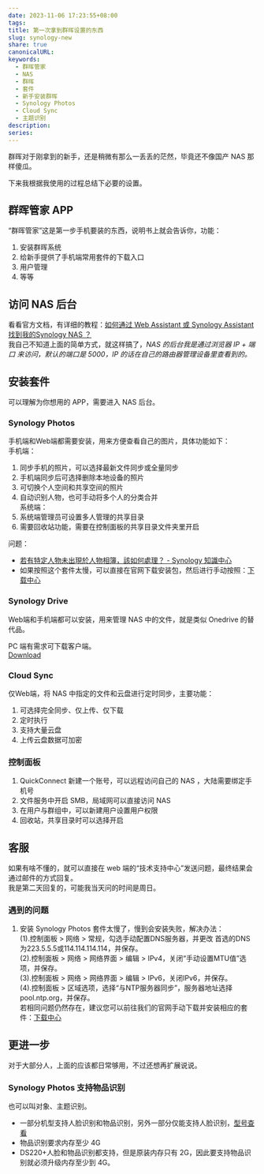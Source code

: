 ```yaml
---  
date: 2023-11-06 17:23:55+08:00  
tags:   
title: 第一次拿到群晖设置的东西  
slug: synology-new  
share: true  
canonicalURL:   
keywords:  
  - 群晖管家  
  - NAS  
  - 群晖  
  - 套件  
  - 新手安装群晖  
  - Synology Photos  
  - Cloud Sync  
  - 主题识别  
description:   
series:   
---  
```

  
群晖对于刚拿到的新手，还是稍微有那么一丢丢的茫然，毕竟还不像国产 NAS 那样傻瓜。  
  
下来我根据我使用的过程总结下必要的设置。  
  
## 群晖管家 APP  
“群晖管家”这是第一步手机要装的东西，说明书上就会告诉你，功能：  
1. 安装群晖系统  
2. 给新手提供了手机端常用套件的下载入口  
3. 用户管理  
4. 等等  
  
## 访问 NAS 后台  
  
看看官方文档，有详细的教程：[如何通过 Web Assistant 或 Synology Assistant 找到我的Synology NAS ？](https://kb.synology.cn/zh-cn/DSM/tutorial/Unable_to_Locate_NAS)  
我自己不知道上面的简单方式，就这样搞了，*NAS 的后台我是通过浏览器 IP + 端口 来访问，默认的端口是 5000，IP 的话在自己的路由器管理设备里查看到的。*  
  
  
## 安装套件  
  
可以理解为你想用的 APP，需要进入 NAS 后台。  
  
### Synology Photos  
手机端和Web端都需要安装，用来方便查看自己的图片，具体功能如下：  
手机端：  
1. 同步手机的照片，可以选择最新文件同步或全量同步  
2. 手机端同步后可选择删除本地设备的照片  
3. 可切换个人空间和共享空间的照片  
4. 自动识别人物，也可手动将多个人的分类合并  
系统端：  
1. 系统端管理员可设置多人管理的共享目录  
2. 需要回收站功能，需要在控制面板的共享目录文件夹里开启  
  
问题：  
- [若有特定人物未出現於人物相簿，該如何處理？ - Synology 知識中心](https://kb.synology.com/zh-tw/DSM/tutorial/What_can_I_do_if_someone_doesnt_appear_in_the_People_album)  
- 如果按照这个套件太慢，可以直接在官网下载安装包，然后进行手动按照：[下载中心](https://www.synology.cn/zh-cn/support/download/DS220+?version=7.2#packages)  
  
### Synology Drive  
Web端和手机端都可以安装，用来管理 NAS 中的文件，就是类似 Onedrive 的替代品。  
  
PC 端有需求可下载客户端。  
[Download](https://www.synology.com/en-global/dsm/feature/drive)  
  
### Cloud Sync  
仅Web端，将 NAS 中指定的文件和云盘进行定时同步，主要功能：  
1. 可选择完全同步、仅上传、仅下载  
2. 定时执行  
3. 支持大量云盘  
4. 上传云盘数据可加密  
  
### 控制面板  
1. QuickConnect 新建一个账号，可以远程访问自己的 NAS ，大陆需要绑定手机号  
2. 文件服务中开启 SMB，局域网可以直接访问 NAS  
3. 在用户与群组中，可以新建用户设置用户权限  
4. 回收站，共享目录时可以选择开启  
  
## 客服  
如果有啥不懂的，就可以直接在 web 端的“技术支持中心”发送问题，最终结果会通过邮件的方式回复。  
我是第二天回复的，可能我当天问的时间是周日。  
  
### 遇到的问题  
1. 安装 Synology Photos 套件太慢了，慢到会安装失败，解决办法：  
	(1).控制面板 > 网络 > 常规，勾选手动配置DNS服务器，并更改 首选的DNS 为223.5.5.5或114.114.114.114，并保存。  
	(2).控制面板 > 网络 > 网络界面 > 编辑 > IPv4，关闭“手动设置MTU值”选项，并保存。  
	(3).控制面板 > 网络 > 网络界面 > 编辑 > IPv6，关闭IPv6，并保存。  
	(4).控制面板 > 区域选项，选择“与NTP服务器同步”，服务器地址选择 pool.ntp.org，并保存。  
	若相同问题仍然存在，建议您可以前往我们的官网手动下载并安装相应的套件：[下载中心](https://www.synology.cn/zh-cn/support/download/DS220+?version=7.2#packages)  
  
## 更进一步  
对于大部分人，上面的应该都日常够用，不过还想再扩展说说。  
### Synology Photos 支持物品识别  
也可以叫对象、主题识别。  
- 一部分机型支持人脸识别和物品识别，另外一部分仅能支持人脸识别，[型号查看](https://kb.synology.com/zh-tw/DSM/tutorial/Which_Synology_NAS_models_support_the_facial_recognition_feature_on_Synology_Photos)  
- 物品识别要求内存至少 4G  
- DS220+人脸和物品识别都支持，但是原装内存只有 2G，因此要支持物品识别就必须升级内存至少到 4G。